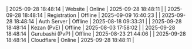 | 2025-09-28 18:48:14 | Website | Online | 2025-09-28 18:48:11 |
| 2025-09-28 18:48:14 | Registration | Offline | 2025-09-09 16:40:23 |
| 2025-09-28 18:48:14 | Auth Server | Offline | 2025-08-18 09:33:31 |
| 2025-09-28 18:48:14 | Kezan (PvE) | Offline | 2025-08-03 17:58:02 |
| 2025-09-28 18:48:14 | Gurubashi (PvP) | Offline | 2025-08-23 21:44:06 |
| 2025-09-28 18:48:14 | Cloudflare | Online | 2025-09-28 18:48:11 |
